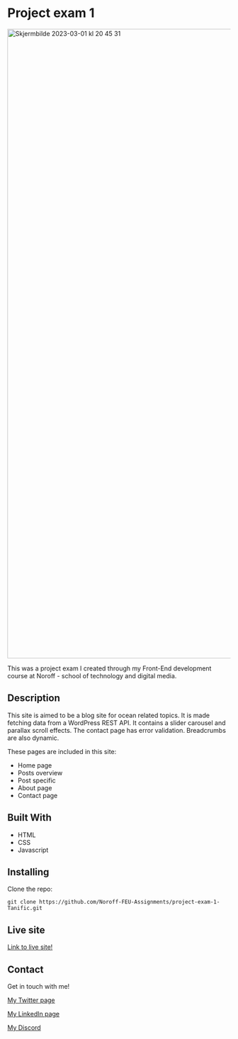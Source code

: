 # Project exam 1
<img width="1421" alt="Skjermbilde 2023-03-01 kl  20 45 31" src="https://user-images.githubusercontent.com/79892491/222248255-467b330f-50c5-46c9-b1a7-5a4535965be8.png">

This was a project exam I created through my Front-End development course at Noroff - school of technology and digital media.

## Description

This site is aimed to be a blog site for ocean related topics. It is made fetching data from a WordPress REST API. It contains a slider carousel and parallax scroll effects. The contact page has error validation. Breadcrumbs are also dynamic. 

These pages are included in this site:

- Home page
- Posts overview
- Post specific
- About page
- Contact page

## Built With

- HTML
- CSS
- Javascript

## Installing

Clone the repo: 
```
git clone https://github.com/Noroff-FEU-Assignments/project-exam-1-Tanific.git
```

## Live site
[Link to live site!](https://discoverourocean.netlify.app)

## Contact
Get in touch with me!

[My Twitter page](https://twitter.com/tanific)

[My LinkedIn page](https://www.linkedin.com/in/tonje-stensen-b3857a209/)

[My Discord](https://discord.com/users/186407072882098177)


